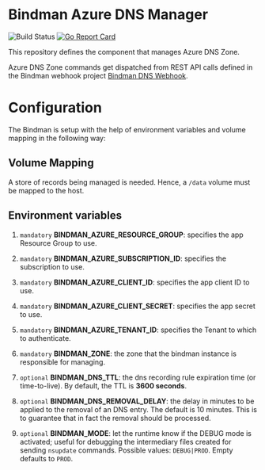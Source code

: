 # Bindman Azure DNS Manager
![Build Status](https://travis-ci.com/labbsr0x/bindman-azure-dns-manager.svg?branch=master)
[![Go Report Card](https://goreportcard.com/badge/github.com/labbsr0x/bindman-azure-dns-manager)](https://goreportcard.com/report/github.com/labbsr0x/bindman-azure-dns-manager)

This repository defines the component that manages Azure DNS Zone.

Azure DNS Zone commands get dispatched from REST API calls defined in the Bindman webhook project [Bindman DNS Webhook](https://github.com/labbsr0x/bindman-dns-webhook).

# Configuration

The Bindman is setup with the help of environment variables and volume mapping in the following way: 

## Volume Mapping

A store of records being managed is needed. Hence, a `/data` volume must be mapped to the host.

## Environment variables

1. `mandatory` **BINDMAN_AZURE_RESOURCE_GROUP**: specifies the app Resource Group to use.

2. `mandatory` **BINDMAN_AZURE_SUBSCRIPTION_ID**: specifies the subscription to use.

3. `mandatory` **BINDMAN_AZURE_CLIENT_ID**: specifies the app client ID to use.

4. `mandatory` **BINDMAN_AZURE_CLIENT_SECRET**: specifies the app secret to use.

5. `mandatory` **BINDMAN_AZURE_TENANT_ID**: specifies the Tenant to which to authenticate.

6. `mandatory` **BINDMAN_ZONE**: the zone that the bindman instance is responsible for managing.

7. `optional` **BINDMAN_DNS_TTL**: the dns recording rule expiration time (or time-to-live). By default, the TTL is **3600 seconds**.

8. `optional` **BINDMAN_DNS_REMOVAL_DELAY**: the delay in minutes to be applied to the removal of an DNS entry. The default is 10 minutes. This is to guarantee that in fact the removal should be processed.

9. `optional` **BINDMAN_MODE**: let the runtime know if the DEBUG mode is activated; useful for debugging the intermediary files created for sending `nsupdate` commands. Possible values: `DEBUG|PROD`. Empty defaults to `PROD`.